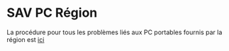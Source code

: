 # SAV PC Région

La procédure pour tous les problèmes liés aux PC portables fournis par la région est [ici](https://assistanceidf.zendesk.com/hc/fr/articles/5518395351708-29-08-2022-Nouvelle-Proc%C3%A9dure-SAV-Rentr%C3%A9e-2022-2023)